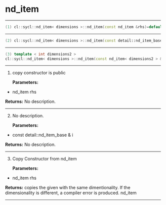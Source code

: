 # nd_item

---

```cpp
(1) cl::sycl::nd_item< dimensions >::nd_item(const nd_item &rhs)=default
```

---

```cpp
(2) cl::sycl::nd_item< dimensions >::nd_item(const detail::nd_item_base &i)
```

---

```cpp
(3) template < int dimensions2 >
cl::sycl::nd_item< dimensions >::nd_item(const nd_item< dimensions2 > &rhs)
```

---

1. copy constructor is public 

   **Parameters:**

  * nd_item rhs

   

   **Returns:** No description.

---

2. No description.

   **Parameters:**

  * const detail::nd_item_base & i

   

   **Returns:** No description.

---

3. Copy Constructor from nd_item<dims> 

   **Parameters:**

  * nd_item rhs

   

   **Returns:** copies the given  with the same dimentionality. If the dimensionality is different, a compiler error is produced. nd_item

---


